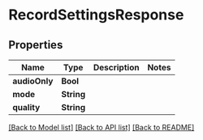 # RecordSettingsResponse

## Properties
Name | Type | Description | Notes
------------ | ------------- | ------------- | -------------
**audioOnly** | **Bool** |  | 
**mode** | **String** |  | 
**quality** | **String** |  | 

[[Back to Model list]](../README.md#documentation-for-models) [[Back to API list]](../README.md#documentation-for-api-endpoints) [[Back to README]](../README.md)



